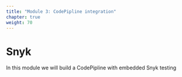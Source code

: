```yaml
---
title: "Module 3: CodePipline integration"
chapter: true
weight: 70
---
```


# Snyk 

In this module we will build a CodePipline with embedded Snyk testing


